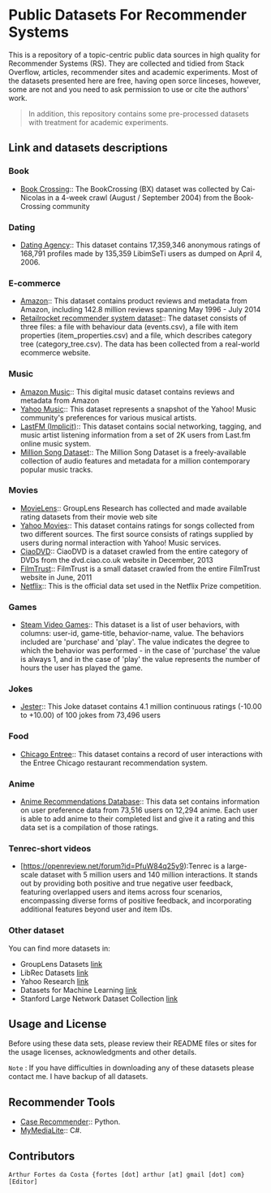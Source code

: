 # Public Datasets For Recommender Systems

This is a repository of a topic-centric public data sources in high quality for Recommender Systems (RS). They are collected and tidied from Stack Overflow, articles, recommender sites and academic experiments. Most of the datasets presented here are free, having open sorce linceses, however, some are not and you need to ask permission to use or cite the authors' work. 

> In addition, this repository contains some pre-processed datasets with treatment for academic experiments.

## Link and datasets descriptions

### Book
  - [Book Crossing](http://www2.informatik.uni-freiburg.de/~cziegler/BX/):: The BookCrossing (BX) dataset was collected by Cai-Nicolas in a 4-week crawl (August / September 2004) from the Book-Crossing community
  
### Dating
  - [Dating Agency](http://www.occamslab.com/petricek/data/):: This dataset contains 17,359,346 anonymous ratings of 168,791 profiles made by 135,359 LibimSeTi users as dumped on April 4, 2006.

### E-commerce
  - [Amazon](http://jmcauley.ucsd.edu/data/amazon/):: This dataset contains product reviews and metadata from Amazon, including 142.8 million reviews spanning May 1996 - July 2014
  - [Retailrocket recommender system dataset](https://www.kaggle.com/retailrocket/ecommerce-dataset):: The dataset consists of three files: a file with behaviour data (events.csv), a file with item properties (item_properties.сsv) and a file, which describes category tree (category_tree.сsv). The data has been collected from a real-world ecommerce website. 

### Music
  - [Amazon Music](http://jmcauley.ucsd.edu/data/amazon/):: This digital music dataset contains reviews and metadata from Amazon
  - [Yahoo Music](https://webscope.sandbox.yahoo.com/catalog.php?datatype=r):: This dataset represents a snapshot of the Yahoo! Music community's preferences for various musical artists.
  - [LastFM (Implicit)](https://grouplens.org/datasets/hetrec-2011/):: This dataset contains social networking, tagging, and music artist listening information from a set of 2K users from Last.fm online music system.
  - [Million Song Dataset](https://labrosa.ee.columbia.edu/millionsong/):: The Million Song Dataset is a freely-available collection of audio features and metadata for a million contemporary popular music tracks.

### Movies
  - [MovieLens](https://grouplens.org/datasets/movielens/):: GroupLens Research has collected and made available rating datasets from their movie web site 
  - [Yahoo Movies](https://webscope.sandbox.yahoo.com/catalog.php?datatype=r):: This dataset contains ratings for songs collected from two different sources. The first source consists of ratings supplied by users during normal interaction with Yahoo! Music services. 
  - [CiaoDVD](https://drive.google.com/file/d/1w1FuVSQC9nqxcK5xj0Aw5Oxc1qV7d09A/view?usp=sharing):: CiaoDVD is a dataset crawled from the entire category of DVDs from the dvd.ciao.co.uk website in December, 2013
  - [FilmTrust](https://drive.google.com/file/d/1ohQ9oo8aaR7aWlpe56hXx66x-bwXxB56/view?usp=sharing):: FilmTrust is a small dataset crawled from the entire FilmTrust website in June, 2011
  - [Netflix](http://academictorrents.com/details/9b13183dc4d60676b773c9e2cd6de5e5542cee9a):: This is the official data set used in the Netflix Prize competition. 
  
### Games

  - [Steam Video Games](https://www.kaggle.com/tamber/steam-video-games/data):: This dataset is a list of user behaviors, with columns: user-id, game-title, behavior-name, value. The behaviors included are 'purchase' and 'play'. The value indicates the degree to which the behavior was performed - in the case of 'purchase' the value is always 1, and in the case of 'play' the value represents the number of hours the user has played the game. 

### Jokes
  - [Jester](http://www.ieor.berkeley.edu/~goldberg/jester-data/):: This Joke dataset contains 4.1 million continuous ratings (-10.00 to +10.00) of 100 jokes from 73,496 users
  
### Food
  - [Chicago Entree](http://archive.ics.uci.edu/ml/datasets/Entree+Chicago+Recommendation+Data):: This dataset contains a record of user interactions with the Entree Chicago restaurant recommendation system.
  
### Anime
  - [Anime Recommendations Database](https://www.kaggle.com/CooperUnion/anime-recommendations-database):: This data set contains information on user preference data from 73,516 users on 12,294 anime. Each user is able to add anime to their completed list and give it a rating and this data set is a compilation of those ratings.

### Tenrec-short videos
  - [https://openreview.net/forum?id=PfuW84q25y9):Tenrec is a large-scale dataset with 5 million users and 140 million interactions. It stands out by providing both positive and true negative user feedback, featuring overlapped users and items across four scenarios, encompassing diverse forms of positive feedback, and incorporating additional features beyond user and item IDs.

### Other dataset

You can find more datasets in:

  - GroupLens Datasets [link](https://grouplens.org/datasets)
  - LibRec Datasets [link](https://www.librec.net/datasets.html)
  - Yahoo Research [link](https://webscope.sandbox.yahoo.com/catalog.php?datatype=r)
  - Datasets for Machine Learning [link](https://gist.github.com/entaroadun/1653794)
  - Stanford Large Network Dataset Collection [link](https://snap.stanford.edu/data/)
  
## Usage and License

Before using these data sets, please review their README files or sites for the usage licenses, acknowledgments and other details.

`Note` : If you have difficulties in downloading any of these datasets please contact me. I have backup of all datasets.

## Recommender Tools

  - [Case Recommender](https://github.com/caserec/CaseRecommender):: Python.
  - [MyMediaLite](http://www.mymedialite.net/):: C#.

## Contributors

    Arthur Fortes da Costa {fortes [dot] arthur [at] gmail [dot] com} [Editor]


